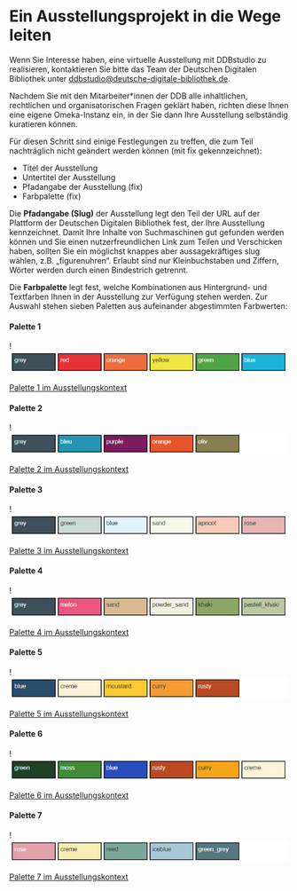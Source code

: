 # Ein Ausstellungsprojekt in die Wege leiten

Wenn Sie Interesse haben, eine virtuelle Ausstellung mit DDBstudio zu realisieren, kontaktieren Sie bitte das Team der Deutschen Digitalen Bibliothek unter [ddbstudio@deutsche-digitale-bibliothek.de](mailto:ddbstudio@deutsche-digitale-bibliothek.de).

Nachdem Sie mit den Mitarbeiter*innen der DDB alle inhaltlichen, rechtlichen und organisatorischen Fragen geklärt haben, richten diese Ihnen eine eigene Omeka-Instanz ein, in der Sie dann Ihre Ausstellung selbständig kuratieren können.

Für diesen Schritt sind einige Festlegungen zu treffen, die zum Teil nachträglich nicht geändert werden können (mit fix gekennzeichnet):

* Titel der Ausstellung
* Untertitel der Ausstellung
* Pfadangabe der Ausstellung (fix)
* Farbpalette (fix)

Die **Pfadangabe (Slug)** der Ausstellung legt den Teil der URL auf der Plattform der Deutschen Digitalen Bibliothek fest, der Ihre Ausstellung kennzeichnet. Damit Ihre Inhalte von Suchmaschinen gut gefunden werden können und Sie einen nutzerfreundlichen Link zum Teilen und Verschicken haben, sollten Sie ein möglichst knappes aber aussagekräftiges slug wählen, z.B. „figurenuhren“. Erlaubt sind nur Kleinbuchstaben und Ziffern, Wörter werden durch einen Bindestrich getrennt.

Die **Farbpalette** legt fest, welche Kombinationen aus Hintergrund- und Textfarben Ihnen in der Ausstellung zur Verfügung stehen werden. Zur Auswahl stehen sieben Paletten aus aufeinander abgestimmten Farbwerten:

#### Palette 1

!![Palette 1][PL-1]

[Palette 1 im Ausstellungskontext](https://www.deutsche-digitale-bibliothek.de)

#### Palette 2

!![Palette 2][PL-2]

[Palette 2 im Ausstellungskontext](https://www.deutsche-digitale-bibliothek.de)

#### Palette 3

!![Palette 3][PL-3]

[Palette 3 im Ausstellungskontext](https://www.deutsche-digitale-bibliothek.de)

#### Palette 4

!![Palette 4][PL-4]

[Palette 4 im Ausstellungskontext](https://www.deutsche-digitale-bibliothek.de)

#### Palette 5

!![Palette 5][PL-5]

[Palette 5 im Ausstellungskontext](https://www.deutsche-digitale-bibliothek.de)

#### Palette 6

!![Palette 6][PL-6]

[Palette 6 im Ausstellungskontext](https://www.deutsche-digitale-bibliothek.de)

#### Palette 7

!![Palette 7][PL-7]

[Palette 7 im Ausstellungskontext](https://www.deutsche-digitale-bibliothek.de)


[PL-1]: img/PL-1.jpg "Palette 1"
[PL-2]: img/PL-2.jpg "Palette 2"
[PL-3]: img/PL-3.jpg "Palette 3"
[PL-4]: img/PL-4.jpg "Palette 4"
[PL-5]: img/PL-5.jpg "Palette 5"
[PL-6]: img/PL-6.jpg "Palette 6"
[PL-7]: img/PL-7.jpg "Palette 7"